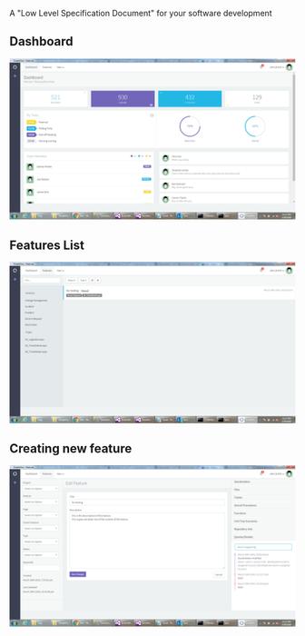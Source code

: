 A "Low Level Specification Document" for your software development

## Dashboard
![](https://raw.githubusercontent.com/dhamofficial/Enterprise-Apps/master/Files/Images/dashboard.png)

## Features List
![](https://raw.githubusercontent.com/dhamofficial/Enterprise-Apps/master/Files/Images/features.png)

## Creating new feature
![](https://github.com/dhamofficial/Enterprise-Apps/blob/master/Files/Images/create-new.png)
